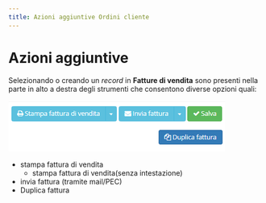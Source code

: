 ```yaml
---
title: Azioni aggiuntive Ordini cliente
---
```


# Azioni aggiuntive

Selezionando o creando un _record_ in **Fatture di vendita** sono presenti nella parte in alto a destra degli strumenti che consentono diverse opzioni quali:

![Screenshot azioni aggiuntive fatture di vendita](../../../../.gitbook/assets/pluginfatturedivendita.PNG)

* stampa fattura di vendita
  * stampa fattura di vendita\(senza intestazione\)
* invia fattura \(tramite mail/PEC\)
* Duplica fattura

